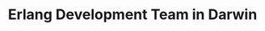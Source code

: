 ---
title: Erlang Development Team in Darwin
permalink: /landings/locations/darwin/developer/erlang
technology: Erlang
location: Darwin
---